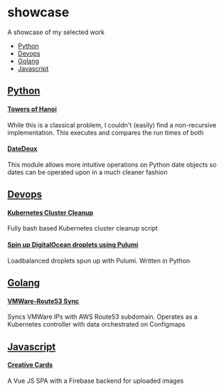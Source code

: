 # showcase
A showcase of my selected work

* [Python](#python)
* [Devops](#devops)
* [Golang](#golang)
* [Javascript](#javascript)

## [Python](#python)

#### [Towers of Hanoi](https://github.com/deepakkt/towers-of-hanoi)
While this is a classical problem, I couldn't (easily) find a non-recursive implementation. This executes and compares the run times of both

#### [DateDeux](https://github.com/deepakkt/datedeux)
This module allows more intuitive operations on Python date objects so dates can be operated upon in a much cleaner fashion

## [Devops](#devops)

#### [Kubernetes Cluster Cleanup](https://github.com/deepakkt/kubernetes-cluster-gc)
Fully bash based Kubernetes cluster cleanup script

#### [Spin up DigitalOcean droplets using Pulumi](https://github.com/deepakkt/digitalocean-pulumi)
Loadbalanced droplets spun up with Pulumi. Written in Python


## [Golang](#golang)

#### [VMWare-Route53 Sync](https://github.com/deepakkt/vmware-route53-sync)
Syncs VMWare IPs with AWS Route53 subdomain. Operates as a Kubernetes controller with data orchestrated on Configmaps

## [Javascript](#javascript)

#### [Creative Cards](https://github.com/deepakkt/creative-cards)
A Vue JS SPA with a Firebase backend for uploaded images
